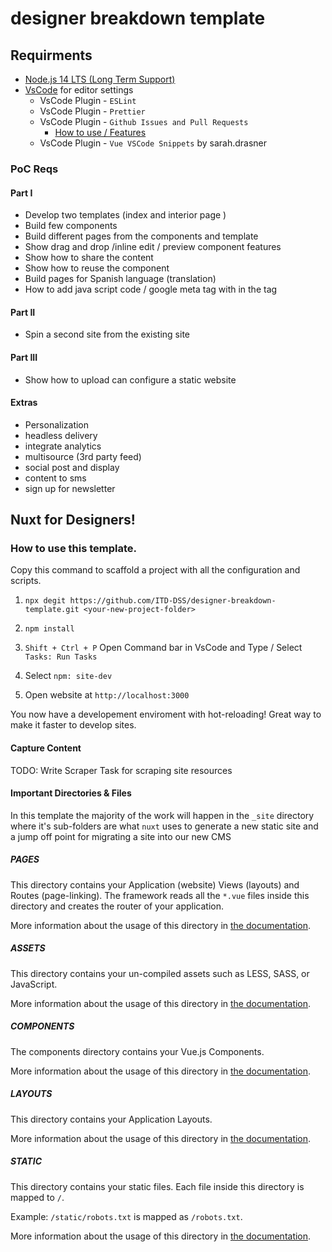 # designer breakdown template

## Requirments

- [Node.js 14 LTS (Long Term Support)](https://nodejs.org/en/)
- [VsCode](https://code.visualstudio.com/) for editor settings
  - VsCode Plugin - `ESLint`
  - VsCode Plugin - `Prettier`
  - VsCode Plugin - `Github Issues and Pull Requests`
    - [How to use / Features](https://code.visualstudio.com/docs/editor/github)
  - VsCode Plugin - `Vue VSCode Snippets` by sarah.drasner

### PoC Reqs

#### Part I

- Develop two templates (index and interior page )
- Build few components
- Build different pages from the components and template
- Show drag and drop /inline edit / preview component features
- Show how to share the content
- Show how to reuse the component
- Build pages for Spanish language (translation)
- How to add java script code / google meta tag with in the <head> tag

#### Part II

- Spin a second site from the existing site

#### Part III

- Show how to upload can configure a static website

#### Extras

- Personalization
- headless delivery
- integrate analytics
- multisource (3rd party feed)
- social post and display
- content to sms
- sign up for newsletter

## Nuxt for Designers!

### How to use this template.

Copy this command to scaffold a project with all the configuration and scripts.

1. `npx degit https://github.com/ITD-DSS/designer-breakdown-template.git <your-new-project-folder>`

2. `npm install`

3. `Shift + Ctrl + P` Open Command bar in VsCode and Type / Select `Tasks: Run Tasks`

4. Select `npm: site-dev`

5. Open website at `http://localhost:3000`

You now have a developement enviroment with hot-reloading! Great way to make it faster to develop sites.

#### Capture Content

TODO: Write Scraper Task for scraping site resources

#### Important Directories & Files

In this template the majority of the work will happen in the `_site` directory where it's sub-folders are what `nuxt`
uses to generate a new static site and a jump off point for migrating a site into our new CMS

##### PAGES

This directory contains your Application (website) Views (layouts) and Routes (page-linking).
The framework reads all the `*.vue` files inside this directory and creates the router of your application.

More information about the usage of this directory in [the documentation](https://nuxtjs.org/guide/routing).

##### ASSETS

This directory contains your un-compiled assets such as LESS, SASS, or JavaScript.

More information about the usage of this directory in [the documentation](https://nuxtjs.org/guide/assets#webpacked).

##### COMPONENTS

The components directory contains your Vue.js Components.

More information about the usage of this directory in [the documentation](https://nuxtjs.org/guides/features/nuxt-components/).

##### LAYOUTS

This directory contains your Application Layouts.

More information about the usage of this directory in [the documentation](https://nuxtjs.org/guide/views#layouts).

##### STATIC

This directory contains your static files.
Each file inside this directory is mapped to `/`.

Example: `/static/robots.txt` is mapped as `/robots.txt`.

More information about the usage of this directory in [the documentation](https://nuxtjs.org/guide/assets#static).
